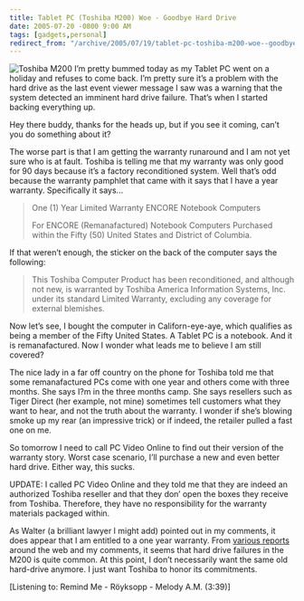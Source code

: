 ```yaml
---
title: Tablet PC (Toshiba M200) Woe - Goodbye Hard Drive
date: 2005-07-20 -0800 9:00 AM
tags: [gadgets,personal]
redirect_from: "/archive/2005/07/19/tablet-pc-toshiba-m200-woe--goodbye-hard-drive.aspx/"
---
```


![Toshiba M200](https://haacked.com/images/m200.jpg) I’m pretty bummed
today as my Tablet PC went on a holiday and refuses to come back. I’m
pretty sure it’s a problem with the hard drive as the last event viewer
message I saw was a warning that the system detected an imminent hard
drive failure. That’s when I started backing everything up.

Hey there buddy, thanks for the heads up, but if you see it coming,
can’t you do something about it?

The worse part is that I am getting the warranty runaround and I am not
yet sure who is at fault. Toshiba is telling me that my warranty was
only good for 90 days because it’s a factory reconditioned system. Well
that’s odd because the warranty pamphlet that came with it says that I
have a year warranty. Specifically it says...

> One (1) Year Limited Warranty ENCORE Notebook Computers
>
> For ENCORE (Remanafactured) Notebook Computers Purchased within the
> Fifty (50) United States and District of Columbia.

If that weren’t enough, the sticker on the back of the computer says the
following:

> This Toshiba Computer Product has been reconditioned, and although not
> new, is warranted by Toshiba America Information Systems, Inc. under
> its standard Limited Warranty, excluding any coverage for external
> blemishes.

Now let’s see, I bought the computer in Californ-eye-aye, which
qualifies as being a member of the Fifty United States. A Tablet PC is a
notebook. And it is remanafactured. Now I wonder what leads me to
believe I am still covered?

The nice lady in a far off country on the phone for Toshiba told me that
some remanafactured PCs come with one year and others come with three
months. She says I?m in the three months camp. She says resellers such
as Tiger Direct (her example, not mine) sometimes tell customers what
they want to hear, and not the truth about the warranty. I wonder if
she’s blowing smoke up my rear (an impressive trick) or if indeed, the
retailer pulled a fast one on me.

So tomorrow I need to call PC Video Online to find out their version of
the warranty story. Worst case scenario, I’ll purchase a new and even
better hard drive. Either way, this sucks.

UPDATE: I called PC Video Online and they told me that they are indeed
an authorized Toshiba reseller and that they don’ open the boxes they
receive from Toshiba. Therefore, they have no responsibility for the
warranty materials packaged within.

As Walter (a brilliant lawyer I might add) pointed out in my comments,
it does appear that I am entitled to a one year warranty. From [various
reports](http://www.tabletpcbuzz.com/forum/topic.asp?TOPIC_ID=25443)
around the web and my comments, it seems that hard drive failures in the
M200 is quite common. At this point, I don’t necessarily want the same
old hard-drive anymore. I just want Toshiba to honor its commitments.

[Listening to: Remind Me - Röyksopp - Melody A.M. (3:39)]

